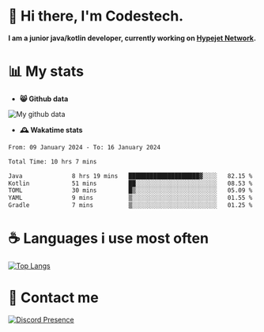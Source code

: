 # 👋 Hi there, I'm Codestech.
**I am a junior java/kotlin developer, currently working on [Hypejet Network](https://github.com/Hypejet).**

# 📊 My stats
- **😸 Github data**

![My github data](https://github-readme-stats.vercel.app/api?username=Codestech1&count_private=true&include_all_commits=true&theme=codeSTACKr)

- **🕰️ Wakatime stats**
<!--START_SECTION:waka-->

```txt
From: 09 January 2024 - To: 16 January 2024

Total Time: 10 hrs 7 mins

Java              8 hrs 19 mins   ████████████████████▓░░░░   82.15 %
Kotlin            51 mins         ██░░░░░░░░░░░░░░░░░░░░░░░   08.53 %
TOML              30 mins         █▒░░░░░░░░░░░░░░░░░░░░░░░   05.09 %
YAML              9 mins          ▒░░░░░░░░░░░░░░░░░░░░░░░░   01.55 %
Gradle            7 mins          ▒░░░░░░░░░░░░░░░░░░░░░░░░   01.25 %
```

<!--END_SECTION:waka-->

# ☕ Languages i use most often
[![Top Langs](https://github-readme-stats.vercel.app/api/top-langs/?username=Codestech1&layout=compact&langs_count=8&exclude_repo=window5000.github.io&theme=codeSTACKr)](https://github.com/anuraghazra/github-readme-stats)

# 💬 Contact me
[![Discord Presence](https://lanyard.cnrad.dev/api/650718742157852740)](https://discord.com/users/650718742157852740)
</br>

